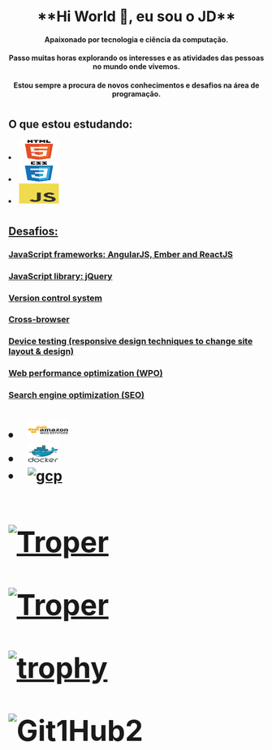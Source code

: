 <h1 align="center"><strong>**Hi World 👋, eu sou o JD**<strong></h1>
<h4 align="center">Apaixonado por tecnologia e ciência da computação.</h4>
<h4 align="center">Passo muitas horas explorando os interesses e as atividades das pessoas no mundo onde vivemos.</h4>
<h4 align="center">Estou sempre a procura de novos conhecimentos e desafios na área de programação.</h4>

<h1>
  <h2>O que estou estudando:</h2>
   
   <li></a><a href="https://html.spec.whatwg.org/" target="_blank"> <img src="https://raw.githubusercontent.com/devicons/devicon/2ae2a900d2f041da66e950e4d48052658d850630/icons/html5/html5-original-wordmark.svg" alt="aws" width="80" height="40"</li>
   
   <li></a><a href="https://developer.mozilla.org/en-US/docs/Web/CSS" target="_blank"> <img src="https://raw.githubusercontent.com/devicons/devicon/2ae2a900d2f041da66e950e4d48052658d850630/icons/css3/css3-original-wordmark.svg" alt="aws" width="80" height="40"</li>
   
   <li></a><a href="https://developer.mozilla.org/pt-BR/docs/Web/JavaScript/Guide/Introduction" target="_blank"> <img src="https://raw.githubusercontent.com/devicons/devicon/2ae2a900d2f041da66e950e4d48052658d850630/icons/javascript/javascript-original.svg" alt="aws" width="80" height="40"</li> 
   
   
   <h1>
     <p><h2> Desafios:</h2></p>
       <p><h3>JavaScript frameworks: AngularJS, Ember and ReactJS
         <h3>JavaScript library: jQuery
           <h3>Version control system
             <h3>Cross-browser
              <h3>Device testing (responsive design techniques to change site layout & design)
                <h3>Web performance optimization (WPO)
                  <h3>Search engine optimization (SEO)</h3>
  <h1>
  <h1>    
    <li></a><a href="https://aws.amazon.com" target="_blank"> <img src="https://raw.githubusercontent.com/devicons/devicon/master/icons/amazonwebservices/amazonwebservices-original-wordmark.svg" alt="aws" width="80" height="40"</li>
  
  <li></a><a href="https://www.docker.com/" target="_blank"> <img src="https://raw.githubusercontent.com/devicons/devicon/2ae2a900d2f041da66e950e4d48052658d850630/icons/docker/docker-original-wordmark.svg" alt="docker" width="60" height="40"</li>
  
  <li></a><a href="https://cloud.google.com" target="_blank"> <img src="https://www.vectorlogo.zone/logos/google_cloud/google_cloud-icon.svg" alt="gcp" width="40" height="40"</li>
  <h1>
  
  
[![Troper](https://github-readme-stats.vercel.app/api?username=git1hub2&show_icons=true&locale=en)](https://github-readme-stats.vercel.app)
        
[![Troper](https://github-readme-streak-stats.herokuapp.com/?user=git1hub2&)](https://github-readme-streak-stats.herokuapp.com)      

[![trophy](https://github-profile-trophy.vercel.app/?username=Git1Hub2&theme=onedark)](https://github.com/ryo-ma/github-profile-trophy)


<img src="https://komarev.com/ghpvc/?username=Git1Hub2" alt="Git1Hub2" />
